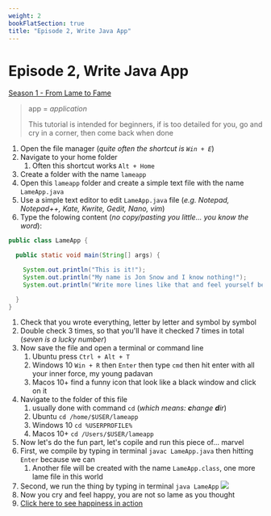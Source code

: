 ```yaml
---
weight: 2
bookFlatSection: true
title: "Episode 2, Write Java App"
---
```


# Episode 2, Write Java App

[Season 1 - From Lame to Fame](/docs/java/season_1/)

> app = _application_
> 
> This tutorial is intended for beginners, if is too detailed for you, go and cry in a corner, then come back when done 

1. Open the file manager (_quite often the shortcut is `Win + E`_)
1. Navigate to your home folder
    1. Often this shortcut works `Alt + Home`
1. Create a folder with the name `lameapp`
1. Open this `lameapp` folder and create a simple text file with the name `LameApp.java`
1. Use a simple text editor to edit `LameApp.java` file (_e.g. Notepad, Notepad++, Kate, Kwrite, Gedit, Nano, vim_)
1. Type the folowing content (_no copy/pasting you little... you know the word_): 
```java
public class LameApp {

  public static void main(String[] args) {

    System.out.println("This is it!");
    System.out.println("My name is Jon Snow and I know nothing!");
    System.out.println("Write more lines like that and feel yourself being [Thanos Level] powerful!");

  }
}
```
1. Check that you wrote everything, letter by letter and symbol by symbol
1. Double check 3 times, so that you'll have it checked 7 times in total (_seven is a lucky number_)
1. Now save the file and open a terminal or command line
    1. Ubuntu press `Ctrl + Alt + T`
    1. Windows 10 `Win + R` then `Enter` then type `cmd` then hit enter with all your inner force, my young padavan
    1. Macos 10+ find a funny icon that look like a black window and click on it
1. Navigate to the folder of this file
    1. usually done with command `cd` (_which means: **c**hange **d**ir_)
    1. Ubuntu `cd /home/$USER/lameapp`
    1. Windows 10 `cd %USERPROFILE%`
    1. Macos 10+ `cd /Users/$USER/lameapp`
1. Now let's do the fun part, let's copile and run this piece of... marvel
1. First, we compile by typing in terminal `javac LameApp.java` then hitting `Enter` because we can
    1. Another file will be created with the name `LameApp.class`, one more lame file in this world
1. Second, we run the thing by typing in terminal `java LameApp`
![](/java-lameapp.png)
1. Now you cry and feel happy, you are not so lame as you thought
1. [Click here to see happiness in action](https://tenor.com/search/happy-gifs)

